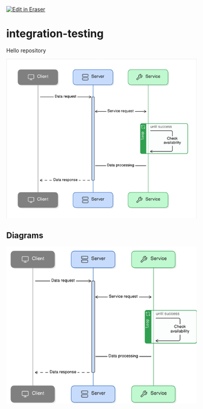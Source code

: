 <p><a target="_blank" href="https://eraser-qa.web.app/workspace/XctcpcM0OXakq30OrasP" id="edit-in-eraser-github-link"><img alt="Edit in Eraser" src="https://firebasestorage.googleapis.com/v0/b/second-petal-295822.appspot.com/o/images%2Fgithub%2FOpen%20in%20Eraser.svg?alt=media&amp;token=968381c8-a7e7-472a-8ed6-4a6626da5501"></a></p>

# integration-testing
Hello repository

![Figure 1](/.eraser/XctcpcM0OXakq30OrasP___Qxtsss9kS8O75Kn5SgLmGHQrrkC2___---figure---_XLHDAEgQcE_U_3BTR59D---figure---2ULhwaR3We2TE73hP8KUbA.png "Figure 1")




<!-- eraser-additional-content -->
## Diagrams
<!-- eraser-additional-files -->
<a href="/README-sequence-diagram-1.eraserdiagram" data-element-id="gU--LIZYtax1YiBqFEoml"><img src="/.eraser/XctcpcM0OXakq30OrasP___Qxtsss9kS8O75Kn5SgLmGHQrrkC2___---diagram----b9ff8ff96807345e69b6d13413d95ec6.png" alt="" data-element-id="gU--LIZYtax1YiBqFEoml" /></a>
<!-- end-eraser-additional-files -->
<!-- end-eraser-additional-content -->
<!--- Eraser file: https://eraser-qa.web.app/workspace/XctcpcM0OXakq30OrasP --->